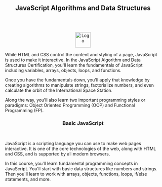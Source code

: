 
<h2 align="center">JavaScript Algorithms and Data Structures</h2><br> 

<p align = "center">
  <a href="https://www.freecodecamp.org/learn/javascript-algorithms-and-data-structures/" rel="noopener"><br> 
 <img width=50px height=50px src="https://upload.wikimedia.org/wikipedia/commons/9/99/Unofficial_JavaScript_logo_2.svg" alt="Logo"></a>
</p>


While HTML and CSS control the content and styling of a page, JavaScript is used to make it interactive. In the JavaScript Algorithm and Data Structures Certification, you'll learn the fundamentals of JavaScript including variables, arrays, objects, loops, and functions. <br> 

Once you have the fundamentals down, you'll apply that knowledge by creating algorithms to manipulate strings, factorialize numbers, and even calculate the orbit of the International Space Station.  <br> 

Along the way, you'll also learn two important programming styles or paradigms: Object Oriented Programming (OOP) and Functional Programming (FP).  <br> 

<h3 align="center">Basic JavaScript</h3><br> 

JavaScript is a scripting language you can use to make web pages interactive. It is one of the core technologies of the web, along with HTML and CSS, and is supported by all modern browsers.  <br> 

In this course, you'll learn fundamental programming concepts in JavaScript. You'll start with basic data structures like numbers and strings. Then you'll learn to work with arrays, objects, functions, loops, if/else statements, and more.  <br> 
